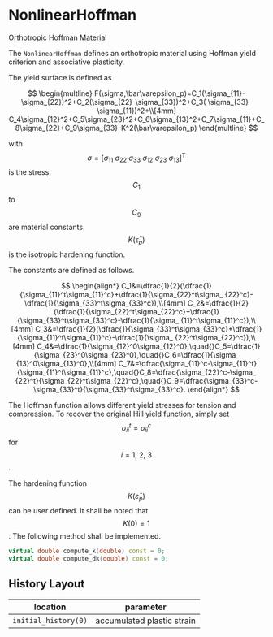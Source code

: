 # NonlinearHoffman

Orthotropic Hoffman Material

The `NonlinearHoffman` defines an orthotropic material using Hoffman yield criterion and associative plasticity.

The yield surface is defined as

$$
\begin{multline} F(\sigma,\bar\varepsilon_p)=C_1(\sigma_{11}-\sigma_{22})^2+C_2(\sigma_{22}-\sigma_{33})^2+C_3(
\sigma_{33}-\sigma_{11})^2+\\[4mm]
C_4\sigma_{12}^2+C_5\sigma_{23}^2+C_6\sigma_{13}^2+C_7\sigma_{11}+C_8\sigma_{22}+C_9\sigma_{33}-K^2(\bar\varepsilon_p)
\end{multline}
$$

with $$\sigma=[\sigma_{11}~\sigma_{22}~\sigma_{33}~\sigma_{12}~\sigma_{23}~\sigma_{13}]^\mathrm{T}$$ is the stress,
$$C_1$$ to $$C_9$$ are material constants. $$K(\bar\epsilon_p)$$ is the isotropic hardening function.

The constants are defined as follows.

$$
\begin{align*} C_1&=\dfrac{1}{2}(\dfrac{1}{\sigma_{11}^t\sigma_{11}^c}+\dfrac{1}{\sigma_{22}^t\sigma_
{22}^c}-\dfrac{1}{\sigma_{33}^t\sigma_{33}^c}),\\[4mm]
C_2&=\dfrac{1}{2}(\dfrac{1}{\sigma_{22}^t\sigma_{22}^c}+\dfrac{1}{\sigma_{33}^t\sigma_{33}^c}-\dfrac{1}{\sigma_
{11}^t\sigma_{11}^c}),\\[4mm]
C_3&=\dfrac{1}{2}(\dfrac{1}{\sigma_{33}^t\sigma_{33}^c}+\dfrac{1}{\sigma_{11}^t\sigma_{11}^c}-\dfrac{1}{\sigma_
{22}^t\sigma_{22}^c}),\\[4mm]
C_4&=\dfrac{1}{\sigma_{12}^0\sigma_{12}^0},\quad{}C_5=\dfrac{1}{\sigma_{23}^0\sigma_{23}^0},\quad{}C_6=\dfrac{1}{\sigma_
{13}^0\sigma_{13}^0},\\[4mm]
C_7&=\dfrac{\sigma_{11}^c-\sigma_{11}^t}{\sigma_{11}^t\sigma_{11}^c},\quad{}C_8=\dfrac{\sigma_{22}^c-\sigma_
{22}^t}{\sigma_{22}^t\sigma_{22}^c},\quad{}C_9=\dfrac{\sigma_{33}^c-\sigma_{33}^t}{\sigma_{33}^t\sigma_{33}^c}.
\end{align*}
$$

The Hoffman function allows different yield stresses for tension and compression. To recover the original Hill yield
function, simply set $$\sigma_{ii}^t=\sigma_{ii}^c$$ for $$i=1,~2,~3$$.

The hardening function $$K(\bar\varepsilon_p)$$ can be user defined. It shall be noted that $$K(0)=1$$. The following
method shall be implemented.

```cpp
virtual double compute_k(double) const = 0;
virtual double compute_dk(double) const = 0;
```

## History Layout

| location             | parameter                  |
|----------------------|----------------------------|
| `initial_history(0)` | accumulated plastic strain |
